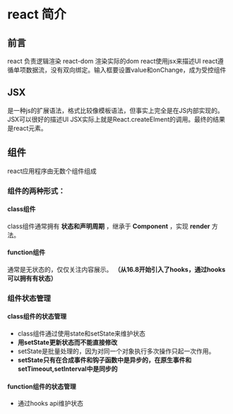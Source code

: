 # react 简介

## 前言
react 负责逻辑渲染
react-dom 渲染实际的dom
react使用jsx来描述UI
react遵循单项数据流，没有双向绑定。输入框要设置value和onChange，成为受控组件

## JSX
是一种js的扩展语法，格式比较像模板语法，但事实上完全是在JS内部实现的。JSX可以很好的描述UI
JSX实际上就是React.createElment的调用。最终的结果是react元素。


## 组件
react应用程序由无数个组件组成


### 组件的两种形式：
#### class组件
class组件通常拥有 **状态和声明周期** ，继承于 **Component** ，实现 **render** 方法。
#### function组件
通常是无状态的，仅仅关注内容展示。 **（从16.8开始引入了hooks，通过hooks可以拥有有状态）**


### 组件状态管理
#### class组件的状态管理

- class组件通过使用state和setState来维护状态 
- **用setState更新状态而不能直接修改** 
- setState是批量处理的，因为对同一个对象执行多次操作只起一次作用。
- **setState只有在合成事件和钩子函数中是异步的，在原生事件和setTimeout,setInterval中是同步的** 
#### function组件的状态管理

- 通过hooks api维护状态



